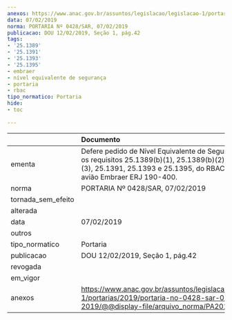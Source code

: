 ```yaml
---
anexos: https://www.anac.gov.br/assuntos/legislacao/legislacao-1/portarias/2019/portaria-no-0428-sar-07-02-2019/@@display-file/arquivo_norma/PA2019-0428.pdf
data: 07/02/2019
norma: PORTARIA Nº 0428/SAR, 07/02/2019
publicacao: DOU 12/02/2019, Seção 1, pág.42
tags:
- '25.1389'
- '25.1391'
- '25.1393'
- '25.1395'
- embraer
- nível equivalente de segurança
- portaria
- rbac
tipo_normatico: Portaria
hide: 
- toc 
 
---
```


|                    | Documento                                                                                                                                                                                 |
|:-------------------|:------------------------------------------------------------------------------------------------------------------------------------------------------------------------------------------|
| ementa             | Defere pedido de Nível Equivalente de Segurança para os requisitos 25.1389(b)(1), 25.1389(b)(2), 25.1389(b)(3), 25.1391, 25.1393 e 25.1395, do RBAC 25, para o avião Embraer ERJ 190-400. |
| norma              | PORTARIA Nº 0428/SAR, 07/02/2019                                                                                                                                                          |
| tornada_sem_efeito |                                                                                                                                                                                           |
| alterada           |                                                                                                                                                                                           |
| data               | 07/02/2019                                                                                                                                                                                |
| outros             |                                                                                                                                                                                           |
| tipo_normatico     | Portaria                                                                                                                                                                                  |
| publicacao         | DOU 12/02/2019, Seção 1, pág.42                                                                                                                                                           |
| revogada           |                                                                                                                                                                                           |
| em_vigor           |                                                                                                                                                                                           |
| anexos             | https://www.anac.gov.br/assuntos/legislacao/legislacao-1/portarias/2019/portaria-no-0428-sar-07-02-2019/@@display-file/arquivo_norma/PA2019-0428.pdf                                      |